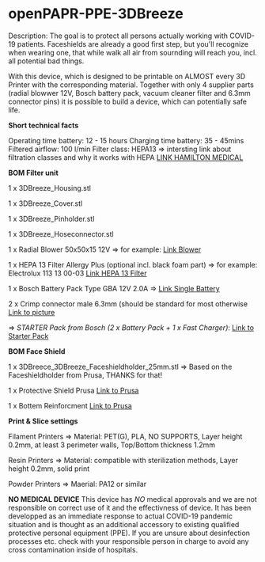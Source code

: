 # openPAPR-PPE-3DBreeze

Description:
The goal is to protect all persons actually working with COVID-19 patients. Faceshields are already a good first step, but you'll recognize when wearing one, that while walk all air from sournding will reach you, incl. all potential bad things.

With this device, which is designed to be printable on ALMOST every 3D Printer with the corresponding material. Together with only 4 supplier parts (radial blowwer 12V, Bosch battery pack, vacuum cleaner filter and 6.3mm connector pins) it is possible to build a device, which can potentially safe life.

**Short technical facts**

Operating time battery:  12 - 15 hours
Charging time battery: 35 - 45mins
Filtered airflow: 100 l/min
Filter class: HEPA13 => intersting link about filtration classes and why it works with HEPA [LINK HAMILTON MEDICAL](https://www.hamilton-medical.com/de/E-Learning-and-Education/Knowledge-Base/Knowledge-Base-Detail~2020-03-23~Efficiency-of-HEPA-filters~d5358f88-753e-4644-91c6-5c7b862e941f~.html?_cldee=a2Vsc25lckBoYW1pbHRvbi1tZWRpY2FsLmNvbQ%3d%3d&recipientid=contact-226f89375798e71180fe005056926240-1f6fbc40110d44ee946ad546fdb8d7f9&esid=4e331f67-3873-ea11-8126-005056926240#DataTables_Table_0=od3)

**BOM Filter unit**

1 x 3DBreeze_Housing.stl

1 x 3DBreeze_Cover.stl

1 x 3DBreeze_Pinholder.stl

1 x 3DBreeze_Hoseconnector.stl

1 x Radial Blower 50x50x15 12V => for example: [Link Blower](https://reprapworld.com/products/motors_fans/fans/radial_fan_50x50x15mm_12v/)

1 x HEPA 13 Filter Allergy Plus (optional incl. black foam part) => for example: Electrolux 113 13 00-03 [Link HEPA 13 Filter](https://www.amazon.com/-/de/dp/B073F7T28T/ref=sr_1_4?__mk_de_DE=%C3%85M%C3%85%C5%BD%C3%95%C3%91&keywords=hepa+filter+electrolux&qid=1585590256&sr=8-4)

1 x Bosch Battery Pack Type GBA 12V 2.0A => [Link Single Battery](https://www.bosch-professional.com/de/de/products/gba-12v-2-0ah-1600Z0002X)

2 x Crimp connector male 6.3mm (should be standard for most otherwise [Link to picture](https://media.screwfix.com/is/image//ae235?src=ae235/39673_P&$prodImageMedium$)

=> *STARTER Pack from Bosch (2 x Battery Pack + 1 x Fast Charger)*: [Link to Starter Pack](https://www.bosch-professional.com/de/de/products/2-x-gba-12v-2-0ah-gal-12v-40-1600A019R8)

**BOM Face Shield**

1 x 3DBreece_3DBreeze_Faceshieldholder_25mm.stl => Based on the Faceshieldholder from Prusa, THANKS for that!

1 x Protective Shield Prusa [Link to Prusa](http://prusa3d.com/downloads/others/COVID19_SHIELD_FOIL.pdf#_ga=2.25357117.1067840300.1585659503-1842800044.1584540391)

1 x Bottem Reinforcment [Link to Prusa](https://media.prusaprinters.org/media/prints/25857/stls/260466_f1e0f39c-88fe-4b35-a909-0348aa53e412/bottom_reinforcement.stl#_ga=2.222400283.1067840300.1585659503-1842800044.1584540391)

**Print & Slice settings**

Filament Printers => Material: PET(G), PLA, NO SUPPORTS, Layer height 0.2mm, at least 3 perimeter walls, Top/Bottom thickness 1.2mm

Resin Printers => Material: compatible with sterilization methods, Layer height 0.2mm, solid print

Powder Printers => Maerial: PA12 or similar

**NO MEDICAL DEVICE**
This device has *NO* medical approvals and we are not responsible on correct use of it and the effectivness of device. It has been developped as an immediate response to actual COVID-19 pandemic situation and is thought as an additional accessory to existing qualified protective personal equipment (PPE). If you are unsure about desinfection processes etc. check with your responsible person in charge to avoid any cross contamination inside of hospitals.
